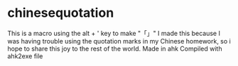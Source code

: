 # chinesequotation
This is a macro using the alt + ' key to make "「」"
I made this because I was having trouble using the quotation marks in my Chinese homework, so i hope to share this joy to the rest of the world.
Made in  ahk
Compiled with ahk2exe file
